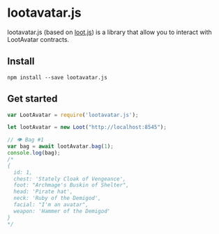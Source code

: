 # lootavatar.js
lootavatar.js (based on [loot.js](https://github.com/0x84A/loot.js)) is a library that allow you to interact with LootAvatar contracts.


## Install

```Shell
npm install --save lootavatar.js
```

## Get started

```javascript
var LootAvatar = require('lootavatar.js');

let lootAvatar = new Loot("http://localhost:8545");

// 👁️ Bag #1
var bag = await lootAvatar.bag(1);
console.log(bag);
/*
{
  id: 1,
  chest: 'Stately Cloak of Vengeance',
  foot: "Archmage's Buskin of Shelter",
  head: 'Pirate hat',
  neck: 'Ruby of the Demigod',
  facial: "I'm an avatar",
  weapon: 'Hammer of the Demigod'
}
*/

```